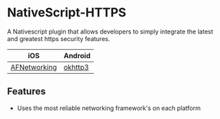 # NativeScript-HTTPS
A Nativescript plugin that allows developers to simply integrate the latest and greatest https security features.

iOS |  Android
-------- | ---------
[AFNetworking](https://github.com/AFNetworking/AFNetworking) | [okhttp3](https://github.com/square/okhttp)

## Features
- Uses the most reliable networking framework's on each platform


